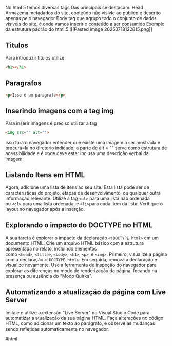 No html 5 temos diversas tags
Das principais se destacam:
Head
	Armazema metadados do site, conteúdo não visívle ao público e descrito apenas pelo navegador
Body
	tag que agrupo todo o conjunto de dados visíveis do site, é onde vamos inserir o conteúdo a ser consumido
Exemplo da estrutura padrão do html:5
![[Pasted image 20250718122815.png]]

## Titulos
Para introduzir titulos utilize
```html
<h1></h1>
```
## Paragrafos
```html
<p>Isso é um paragrafo</p>
```
## Inserindo imagens com a tag img
Para inserir imagens é preciso utilizar a tag 
```html
<img src="" alt="">
```
Isso fará o navegador entender que existe uma imagem a ser mostrada e procurá=la no diretorio indicado; a parte de alt = "" serve como estrutura de acessibilidade e é onde deve estar inclusa uma descrição verbal da imagem.

## Listando Itens em HTML

Agora, adicione uma lista de itens ao seu site. Esta lista pode ser de características do projeto, etapas de desenvolvimento, ou qualquer outra informação relevante. Utilize a tag `<ul>` para uma lista não ordenada ou `<ol>` para uma lista ordenada, e `<li>`para cada item da lista. Verifique o layout no navegador após a inserção.

## Explorando o impacto do DOCTYPE no HTML

A sua tarefa é explorar o impacto da declaração `<!DOCTYPE html>` em um documento HTML. Crie um arquivo HTML básico com a estrutura apresentada no relato, incluindo elementos como `<head>`, `<title>`, `<body>`, `<h1>`, `<p>`, e `<img>`. Primeiro, visualize a página com a declaração `<!DOCTYPE html>`. Em seguida, remova a declaração e visualize novamente. Use a ferramenta de inspeção do navegador para explorar as diferenças no modo de renderização da página, focando na presença ou ausência do "Modo Quirks".

## Automatizando a atualização da página com Live Server

Instale e utilize a extensão "Live Server" no Visual Studio Code para automatizar a atualização da sua página HTML. Faça alterações no código HTML, como adicionar um texto ao parágrafo, e observe as mudanças sendo refletidas automaticamente no navegador.

#html 